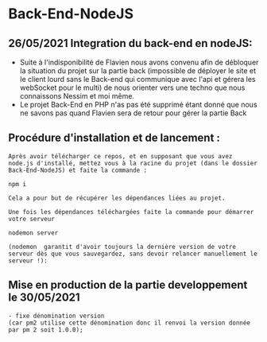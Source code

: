 # Back-End-NodeJS
## 26/05/2021 Integration du back-end en nodeJS:  
- Suite à l'indisponibilité  de Flavien nous avons convenu afin de débloquer la situation du projet sur la partie back (impossible de déployer le site et le client lourd sans le Back-end qui communique avec l'api et gérera les webSocket pour le multi)  de nous orienter vers une techno que nous connaissons Nessim et moi même.  
- Le projet Back-End en PHP n'as pas été supprimé étant donné que nous ne savons pas quand Flavien sera de retour pour gérer la partie Back




## Procédure d'installation et de lancement :  
    Après avoir télécharger ce repos, et en supposant que vous avez node.js d'installé, mettez vous à la racine du projet (dans le dossier Back-End-NodeJS) et faite la commande :  

    npm i

    Cela a pour but de récupérer les dépendances liées au projet.

    Une fois les dépendances téléchargées faite la commande pour démarrer votre serveur 
    
    nodemon server    

    (nodemon  garantit d'avoir toujours la dernière version de votre serveur dès que vous sauvegardez, sans devoir relancer manuellement le serveur !): 

 

 ## Mise en production de la partie developpement le 30/05/2021
    - fixe dénomination version 
    (car pm2 utilise cette dénomination donc il renvoi la version donnée par pm 2 soit 1.0.0);
